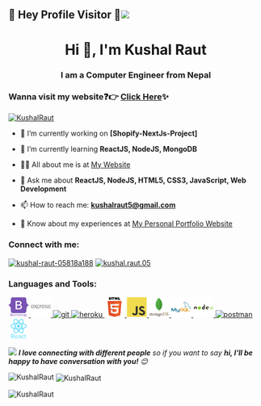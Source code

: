 ## :rainbow: Hey Profile Visitor :eyes:<img src="https://raw.githubusercontent.com/iampavangandhi/iampavangandhi/master/gifs/Hi.gif" width="30px">

<h1 align="center">Hi 👋, I'm Kushal Raut</h1>
<h3 align="center">I am a Computer Engineer from Nepal</h3>

### Wanna visit my website:question::point_right: [Click Here](https://rautkushal.com.np/):sparkles:


<!-- <p align="left"> <img src="https://komarev.com/ghpvc/?username=KushalRaut&label=Profile%20views&color=0e75b6&style=flat" alt="KushalRaut" /> </p> -->

<p align="left"> <a href="https://github.com/ryo-ma/github-profile-trophy"><img src="https://github-profile-trophy.vercel.app/?username=KushalRaut" alt="KushalRaut" /></a> </p>

- 🔭 I’m currently working on **[Shopify-NextJs-Project]**

- 🌱 I’m currently learning **ReactJS, NodeJS, MongoDB**
- 👨‍💻 All about me is at [My Website](https://rautkushal.com.np/)

- 💬 Ask me about **ReactJS, NodeJS, HTML5, CSS3, JavaScript, Web Development**

- 📫 How to reach me: **kushalraut5@gmail.com**

- 📄 Know about my experiences at [My Personal Portfolio Website](https://rautkushal.com.np/)

<h3 align="left">Connect with me:</h3>
<p align="left">
<a href="https://www.linkedin.com/in/kushal-raut-60b8931b8/" target="blank"><img align="center" src="https://raw.githubusercontent.com/rahuldkjain/github-profile-readme-generator/master/src/images/icons/Social/linked-in-alt.svg" alt="kushal-raut-05818a188" height="30" width="40" /></a>
<a href="https://www.facebook.com/catalankushal" target="blank"><img align="center" src="https://raw.githubusercontent.com/rahuldkjain/github-profile-readme-generator/master/src/images/icons/Social/facebook.svg" alt="kushal.raut.05" height="30" width="40" /></a>


<h3 align="left">Languages and Tools:</h3>
<p align="left"> <a href="https://getbootstrap.com" target="_blank"> <img src="https://raw.githubusercontent.com/devicons/devicon/master/icons/bootstrap/bootstrap-plain-wordmark.svg" alt="bootstrap" width="40" height="40"/> </a> <a href="https://expressjs.com" target="_blank"> <img src="https://raw.githubusercontent.com/devicons/devicon/master/icons/express/express-original-wordmark.svg" alt="express" width="40" height="40"/> </a>  <a href="https://git-scm.com/" target="_blank"> <img src="https://www.vectorlogo.zone/logos/git-scm/git-scm-icon.svg" alt="git" width="40" height="40"/> </a> <a href="https://heroku.com" target="_blank"> <img src="https://www.vectorlogo.zone/logos/heroku/heroku-icon.svg" alt="heroku" width="40" height="40"/> </a> <a href="https://www.w3.org/html/" target="_blank"> <img src="https://raw.githubusercontent.com/devicons/devicon/master/icons/html5/html5-original-wordmark.svg" alt="html5" width="40" height="40"/> </a> <a href="https://developer.mozilla.org/en-US/docs/Web/JavaScript" target="_blank"> <img src="https://raw.githubusercontent.com/devicons/devicon/master/icons/javascript/javascript-original.svg" alt="javascript" width="40" height="40"/> </a> <a href="https://www.mongodb.com/" target="_blank"> <img src="https://raw.githubusercontent.com/devicons/devicon/master/icons/mongodb/mongodb-original-wordmark.svg" alt="mongodb" width="40" height="40"/> </a> <a href="https://www.mysql.com/" target="_blank"> <img src="https://raw.githubusercontent.com/devicons/devicon/master/icons/mysql/mysql-original-wordmark.svg" alt="mysql" width="40" height="40"/> </a> <a href="https://nodejs.org" target="_blank"> <img src="https://raw.githubusercontent.com/devicons/devicon/master/icons/nodejs/nodejs-original-wordmark.svg" alt="nodejs" width="40" height="40"/> </a> <a href="https://postman.com" target="_blank"> <img src="https://www.vectorlogo.zone/logos/getpostman/getpostman-icon.svg" alt="postman" width="40" height="40"/> </a> <a href="https://reactjs.org/" target="_blank"> <img src="https://raw.githubusercontent.com/devicons/devicon/master/icons/react/react-original-wordmark.svg" alt="react" width="40" height="40"/> </a> 


<img src="https://media.giphy.com/media/LnQjpWaON8nhr21vNW/giphy.gif" width="60"> <em><b>I love connecting with different people</b> so if you want to say <b>hi, I'll be happy to have conversation with you!</b> 😊</em>


<p><img align="left" src="https://github-readme-stats.vercel.app/api/top-langs?username=KushalRaut&show_icons=true&locale=en&layout=compact" alt="KushalRaut" /></p>

<p>&nbsp;<img align="center" src="https://github-readme-stats.vercel.app/api?username=KushalRaut&show_icons=true&locale=en" alt="KushalRaut" /></p>

<p><img align="center" src="https://github-readme-streak-stats.herokuapp.com/?user=KushalRaut&" alt="KushalRaut" /></p>
